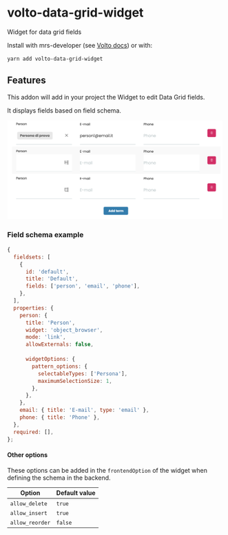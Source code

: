 # volto-data-grid-widget

Widget for data grid fields

Install with mrs-developer (see [Volto docs](https://docs.voltocms.com/customizing/add-ons/)) or with:

```bash
yarn add volto-data-grid-widget
```

## Features

This addon will add in your project the Widget to edit Data Grid fields.

It displays fields based on field schema.

<img alt="Data grid widget" src="./docs/data-grid-widget.png" width="500" />

### Field schema example

```jsx
{
  fieldsets: [
    {
      id: 'default',
      title: 'Default',
      fields: ['person', 'email', 'phone'],
    },
  ],
  properties: {
    person: {
      title: 'Person',
      widget: 'object_browser',
      mode: 'link',
      allowExternals: false,

      widgetOptions: {
        pattern_options: {
          selectableTypes: ['Persona'],
          maximumSelectionSize: 1,
        },
      },
    },
    email: { title: 'E-mail', type: 'email' },
    phone: { title: 'Phone' },
  },
  required: [],
};
```

#### Other options

These options can be added in the `frontendOption` of the widget when defining the schema in the backend.

| Option          | Default value |
| --------------- | ------------- |
| `allow_delete`  | `true`        |
| `allow_insert`  | `true`        |
| `allow_reorder` | `false`       |

